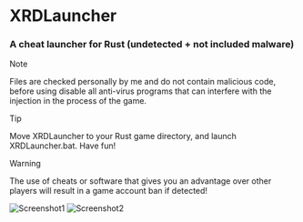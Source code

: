 # XRDLauncher
### A cheat launcher for Rust (undetected + not included malware)
> [!NOTE]
> Files are checked personally by me and do not contain malicious code, before using disable all anti-virus programs that can interfere with the injection in the process of the game.

> [!TIP]
> Move XRDLauncher to your Rust game directory, and launch XRDLauncher.bat. Have fun!

> [!WARNING]
> The use of cheats or software that gives you an advantage over other players will result in a game account ban if detected!

![Screenshot1](https://imgur.com/YbphTxW)
![Screenshot2](https://imgur.com/yADoBVJ)
